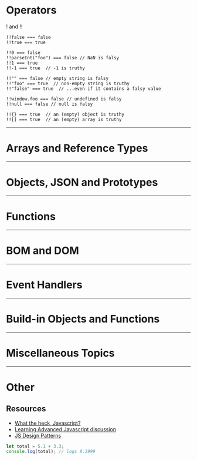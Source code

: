 # Operators



! and !!

```
!!false === false
!!true === true

!!0 === false
!!parseInt("foo") === false // NaN is falsy
!!1 === true
!!-1 === true  // -1 is truthy

!!"" === false // empty string is falsy
!!"foo" === true  // non-empty string is truthy
!!"false" === true  // ...even if it contains a falsy value

!!window.foo === false // undefined is falsy
!!null === false // null is falsy

!!{} === true  // an (empty) object is truthy
!![] === true  // an (empty) array is truthy
```

---
# Arrays and Reference Types


---
# Objects, JSON and Prototypes


---
# Functions


---
# BOM and DOM


---
# Event Handlers


---
# Build-in Objects and Functions


---
# Miscellaneous Topics



---
# Other

## Resources
- [What the heck, Javascript?](https://gist.github.com/brettinternet/acb72b414d5434fd97d0c3de89fac501)
- [Learning Advanced Javascript discussion](https://news.ycombinator.com/item?id=13149635)
- [JS Design Patterns](https://addyosmani.com/resources/essentialjsdesignpatterns/book/)

```javascript
let total = 5.1 + 3.3;
console.log(total); // logs 8.3999
```

